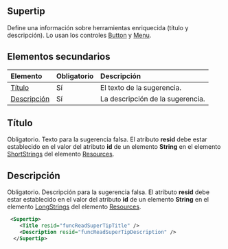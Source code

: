 ﻿## Supertip
Define una información sobre herramientas enriquecida (título y descripción). Lo usan los controles [Button](./button.md) y [Menu](./menu-control.md). 

## Elementos secundarios
|  Elemento |  Obligatorio  |  Descripción  |
|:-----|:-----|:-----|
|  [Título](#título)        | Sí |   El texto de la sugerencia.         |
|  [Descripción](#descripción)  | Sí |  La descripción de la sugerencia.    |

## Título
Obligatorio. Texto para la sugerencia falsa. El atributo  **resid** debe estar establecido en el valor del atributo **id** de un elemento **String** en el elemento [ShortStrings](./resources.md#shortstrings) del elemento [Resources](./resources.md).

## Descripción
Obligatorio. Descripción para la sugerencia falsa. El atributo  **resid** debe estar establecido en el valor del atributo **id** de un elemento **String** en el elemento [LongStrings](./resources.md#longstrings) del elemento [Resources](./resources.md).

```xml
 <Supertip>
    <Title resid="funcReadSuperTipTitle" />
    <Description resid="funcReadSuperTipDescription" />
  </Supertip>
```